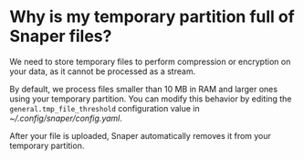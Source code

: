 # Why is my temporary partition full of Snaper files?

We need to store temporary files to perform compression or encryption on your data, as it cannot be processed as a stream.

By default, we process files smaller than 10 MB in RAM and larger ones using your temporary partition. You can modify this behavior by editing the `general.tmp_file_threshold` configuration value in _~/.config/snaper/config.yaml_.

After your file is uploaded, Snaper automatically removes it from your temporary partition.